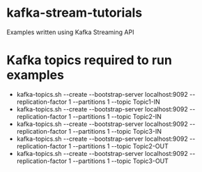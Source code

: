 # kafka-stream-tutorials
Examples written using Kafka Streaming API

# Kafka topics required to run examples
* kafka-topics.sh --create --bootstrap-server localhost:9092 --replication-factor 1 --partitions 1 --topic Topic1-IN
* kafka-topics.sh --create --bootstrap-server localhost:9092 --replication-factor 1 --partitions 1 --topic Topic2-IN
* kafka-topics.sh --create --bootstrap-server localhost:9092 --replication-factor 1 --partitions 1 --topic Topic3-IN
* kafka-topics.sh --create --bootstrap-server localhost:9092 --replication-factor 1 --partitions 1 --topic Topic2-OUT
* kafka-topics.sh --create --bootstrap-server localhost:9092 --replication-factor 1 --partitions 1 --topic Topic3-OUT



